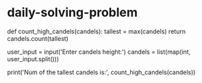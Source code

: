 # daily-solving-problem


def count_high_candels(candels):
    tallest = max(candels)
    return candels.count(tallest)

user_input = input('Enter candels height:')
candels = list(map(int, user_input.split()))

print('Num of the tallest candels is:', count_high_candels(candels))
